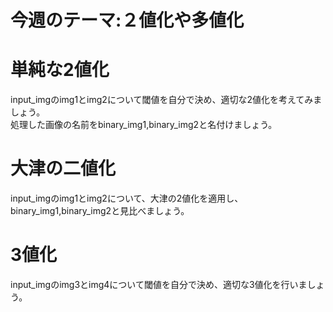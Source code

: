 # 今週のテーマ:２値化や多値化

# 単純な2値化
input_imgのimg1とimg2について閾値を自分で決め、適切な2値化を考えてみましょう。<br>
処理した画像の名前をbinary_img1,binary_img2と名付けましょう。<br>

# 大津の二値化
input_imgのimg1とimg2について、大津の2値化を適用し、binary_img1,binary_img2と見比べましょう。

# 3値化
input_imgのimg3とimg4について閾値を自分で決め、適切な3値化を行いましょう。<br>
